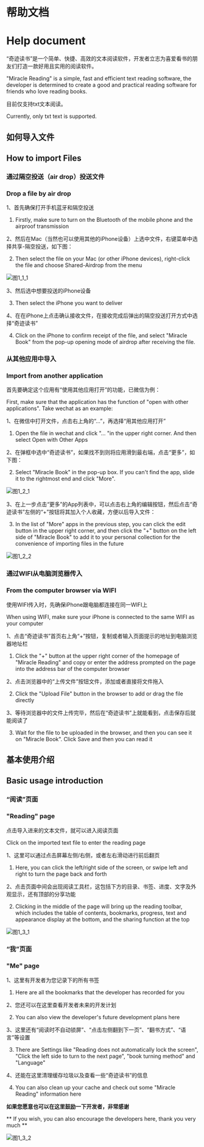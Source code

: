 # 帮助文档
# Help document
“奇迹读书”是一个简单、快捷、高效的文本阅读软件，开发者立志为喜爱看书的朋友们打造一款好用且实用的阅读软件。

"Miracle Reading" is a simple, fast and efficient text reading software, the developer is determined to create a good and practical reading software for friends who love reading books.

目前仅支持txt文本阅读。

Currently, only txt text is supported.


## 如何导入文件
## How to import Files


### 通过隔空投送（air drop）投送文件
### Drop a file by air drop
1、首先确保打开手机蓝牙和隔空投送

1. Firstly, make sure to turn on the Bluetooth of the mobile phone and the airproof transmission

2、然后在Mac（当然也可以使用其他的iPhone设备）上选中文件，右键菜单中选择共享-隔空投送，如下图：

2. Then select the file on your Mac (or other iPhone devices), right-click the file and choose Shared-Airdrop from the menu

![图1_1_1](https://img-blog.csdnimg.cn/5ff3bc51720f49f5901c41a167b192ca.jpeg)

3、然后选中想要投送的iPhone设备

3. Then select the iPhone you want to deliver

4、在在iPhone上点击确认接收文件，在接收完成后弹出的隔空投送打开方式中选择“奇迹读书”

4. Click on the iPhone to confirm receipt of the file, and select "Miracle Book" from the pop-up opening mode of airdrop after receiving the file.


### 从其他应用中导入
### Import from another application
首先要确定这个应用有“使用其他应用打开”的功能，已微信为例：

First, make sure that the application has the function of "open with other applications". Take wechat as an example:

1、在微信中打开文件，点击右上角的“…”，再选择“用其他应用打开”

1. Open the file in wechat and click "... "in the upper right corner. And then select Open with Other Apps

2、在弹框中选中“奇迹读书”，如果找不到则将应用滑到最右端，点击“更多”，如下图：

2. Select "Miracle Book" in the pop-up box. If you can't find the app, slide it to the rightmost end and click "More".

![图1_2_1](https://img-blog.csdnimg.cn/fcf4eb84ef2c443596f1d2dbae02cf68.png)

3、在上一步点击“更多”的App列表中，可以点击右上角的编辑按钮，然后点击“奇迹读书”左侧的“+”按钮将其加入个人收藏，方便以后导入文件：

3. In the list of "More" apps in the previous step, you can click the edit button in the upper right corner, and then click the "+" button on the left side of "Miracle Book" to add it to your personal collection for the convenience of importing files in the future

![图1_2_2](https://img-blog.csdnimg.cn/3c7a1841d62a457381d32ddaa4bb3e19.png)


### 通过WIFI从电脑浏览器传入
### From the computer browser via WIFI
使用WIFI传入时，先确保iPhone跟电脑都连接在同一WIFI上

When using WIFI, make sure your iPhone is connected to the same WIFI as your computer

1、点击“奇迹读书”首页右上角“+”按钮，复制或者输入页面提示的地址到电脑浏览器地址栏

1. Click the "+" button at the upper right corner of the homepage of "Miracle Reading" and copy or enter the address prompted on the page into the address bar of the computer browser

2、点击浏览器中的“上传文件”按钮文件，添加或者直接将文件拖入

2. Click the "Upload File" button in the browser to add or drag the file directly

3、等待浏览器中的文件上传完毕，然后在“奇迹读书”上就能看到，点击保存后就能阅读了

3. Wait for the file to be uploaded in the browser, and then you can see it on "Miracle Book". Click Save and then you can read it


## 基本使用介绍
## Basic usage introduction


### “阅读”页面
### "Reading" page
点击导入进来的文本文件，就可以进入阅读页面

Click on the imported text file to enter the reading page

1、这里可以通过点击屏幕左侧/右侧，或者左右滑动进行前后翻页
1. Here, you can click the left/right side of the screen, or swipe left and right to turn the page back and forth

2、点击页面中间会出现阅读工具栏，这包括下方的目录、书签、进度、文字及外观显示，还有顶部的分享功能

2. Clicking in the middle of the page will bring up the reading toolbar, which includes the table of contents, bookmarks, progress, text and appearance display at the bottom, and the sharing function at the top

![图1_3_1](https://img-blog.csdnimg.cn/95db4a3b23f4417997351291964dc199.jpeg)

### “我”页面
### "Me" page
1、这里有开发者为您记录下的所有书签

1. Here are all the bookmarks that the developer has recorded for you

2、您还可以在这里查看开发者未来的开发计划

2. You can also view the developer's future development plans here

3、这里还有“阅读时不自动锁屏”、“点击左侧翻到下一页”、“翻书方式”、“语言”等设置

3. There are Settings like "Reading does not automatically lock the screen", "Click the left side to turn to the next page", "book turning method" and "Language"

4、还能在这里清理缓存垃圾以及查看一些“奇迹读书”的信息

4. You can also clean up your cache and check out some "Miracle Reading" information here

**如果您愿意也可以在这里鼓励一下开发者，非常感谢**

** If you wish, you can also encourage the developers here, thank you very much **

![图1_3_2](https://img-blog.csdnimg.cn/cfd9a896acf94d9c9789ad302ff30d9e.jpeg)